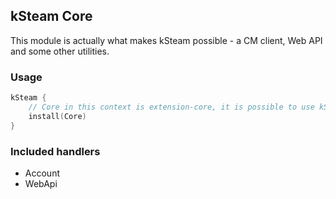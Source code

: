 kSteam Core
---
This module is actually what makes kSteam possible - a CM client, Web API and some other utilities.

### Usage

```kotlin
kSteam {
    // Core in this context is extension-core, it is possible to use kSteam without it for a very bare-bones experience.
    install(Core)
}
```

### Included handlers
- Account
- WebApi